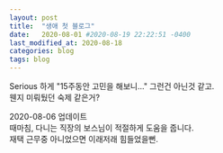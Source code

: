 ```yaml
---
layout: post
title:  "생애 첫 블로그"
date:   2020-08-01 #2020-08-19 22:22:51 -0400
last_modified_at: 2020-08-18
categories: blog
tags: blog
---
```


Serious 하게  "15주동안 고민을 해보니..." 그런건 아닌것 같고.  
웬지 미뤄뒀던 숙제 같은거?


2020-08-06 업데이트  
때마침, 다니는 직장의 보스님이 적절하게 도움을 줍니다.  
재택 근무중 아니었으면 이래저래 힘들었을뻔. 